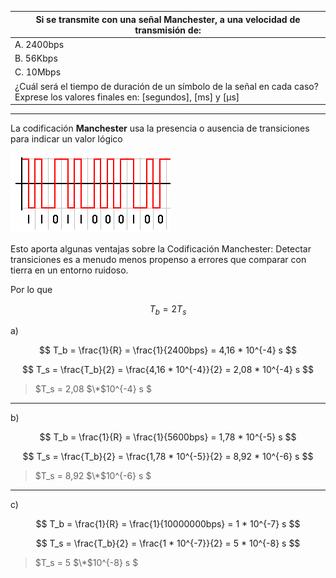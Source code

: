 | Si se transmite con una señal Manchester, a una velocidad de transmisión de:                                                     |
| -------------------------------------------------------------------------------------------------------------------------------- |
| A. 2400bps                                                                                                                       |
| B. 56Kbps                                                                                                                        |
| C. 10Mbps                                                                                                                        |
| ¿Cuál será el tiempo de duración de un símbolo de la señal en cada caso? Exprese los valores finales en: [segundos], [ms] y [μs] |

---

La codificación **Manchester** usa la presencia o ausencia de transiciones para indicar un valor lógico

![3-5-manchester image](assets/3-5-manchester.png)

Esto aporta algunas ventajas sobre la Codificación Manchester: Detectar transiciones es a menudo menos propenso a errores que comparar con tierra en un entorno ruidoso.

Por lo que

$$
 T_b = 2 T_s
$$

a)

$$
T_b = \frac{1}{R} = \frac{1}{2400bps} = 4,16 * 10^{-4} s
$$

$$
T_s = \frac{T_b}{2} = \frac{4,16 * 10^{-4}}{2} = 2,08 * 10^{-4} s
$$

> $T_s = 2,08 $\*$10^{-4} s $

---

b)

$$
T_b = \frac{1}{R} = \frac{1}{5600bps} = 1,78 * 10^{-5} s
$$

$$
T_s = \frac{T_b}{2} = \frac{1,78 * 10^{-5}}{2} = 8,92 * 10^{-6} s
$$

> $T_s = 8,92 $\*$10^{-6} s $

---

c)

$$
T_b = \frac{1}{R} = \frac{1}{10000000bps} = 1 * 10^{-7} s
$$

$$
T_s = \frac{T_b}{2} = \frac{1 * 10^{-7}}{2} = 5 * 10^{-8} s
$$

> $T_s = 5 $\*$10^{-8} s $
